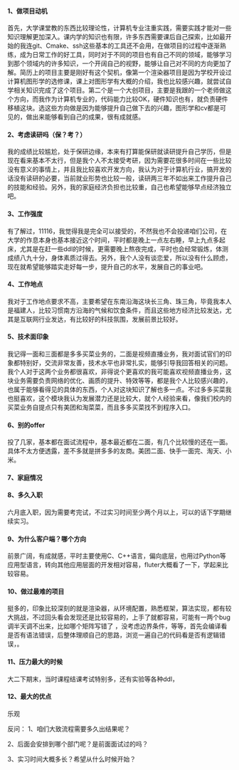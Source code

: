 #### 1、做项目动机
首先，大学课堂教的东西比较理论性，计算机专业注重实践，需要实践才能对一些知识理解更加深入。课内学的知识也有限，许多东西需要课后自己探索，比如最开始的我连git、Cmake、ssh这些基本的工具还不会用，在做项目的过程中逐渐熟练，成为日常工作的好工具，同时对于不同的项目也有自己不同的领域，能够学习到那个领域内的许多知识，一个开阔自己的视野，能够让自己对不同的方向更加了解。简历上的项目主要是刚好有这个契机，像第一个渲染器项目是因为学校开设过计算机图形学的选修课，课上对图形学有大概的介绍，我也比较感兴趣，就尝试自学相关知识完成了这个项目。第二个是一个大创项目，主要是我跟的一个老师做这个方向，而我作为计算机专业的，代码能力比较OK，硬件知识也有，就负责硬件移植这块。选这些方向做是因为能够提升自己做下去的兴趣，图形学和cv都是可见的，做出来能够看到自己的成果，很有成就感。
#### 2、考虑读研吗（保？考？）

我的成绩比较尴尬，处于保研边缘，本来有打算能保研就读研提升自己学历，但是现在看来基本不太行，但是我个人不太接受考研，因为需要花很多时间在一些比较没有意义的事情上，并且我比较喜欢开发方向，我认为对于计算机行业，搞开发的话没有读研的必要，当前就业形势也比较一般，读研两三年不如出来工作提升自己的技能和经验。另外，我的家庭经济负担也比较重，自己也希望能够早点经济独立吧。

####  3、工作强度
有了解过，11116，我觉得我是完全可以接受的，不然我也不会投递咱们公司，在大学的作息本身也基本接近这个时间，平时都是晚上一点左右睡，早上九点多起床，尤其是在赶一些ddl的时候，更需要晚上熬夜完成，平时也会经常锻炼，体测成绩八九十分，身体素质过得去。另外，我个人没有谈恋爱，所以没有什么顾虑，现在就希望能够踏实走好每一步，提升自己的水平，发展自己的事业吧。
#### 4、工作地点
我对于工作地点要求不高，主要希望在东南沿海这块长三角、珠三角，毕竟我本人是福建人，比较习惯南方沿海的气候和饮食条件，而且这些地方经济比较发达，尤其是互联网行业发达，有比较好的科技氛围，发展前景比较好。
#### 5、技术面印象
我记得一面和三面都是多多买菜业务的，二面是视频直播业务，我对面试官们的印象都特别好，交流非常友善，技术水平也非常扎实，能够引导我回答相关的问题。我个人对于这两个业务都很喜欢，非得说个更喜欢的我可能喜欢视频直播业务，这块业务需要负责网络的优化、画质的提升、特效等等，都是我个人比较感兴趣的，也属于能够看得见的具体的东西，个人对这块知识了解也多一点。不过多多买菜我也挺喜欢，这个模块我认为发展潜力还是比较大，就个人经验来看，像我们校内的买菜业务自提点只有美团和淘菜菜，而且多多买菜找不到程序入口。
#### 6、别的offer
投了几家，基本都在面试流程中，基本最近都在二面，有几个比较慢的还在一面。具体不太方便透露，差不多就是拼多多的友商。美团二面、快手一面完、淘天、小米。
#### 7、家庭情况

#### 8、多久入职 
六月底入职，因为需要考完试，不过实习时间至少两个月以上，可以的话下学期继续实习。
#### 9、为什么客户端？哪个方向
前景广阔，有成就感，平时主要使用C、C++语言，偏向底层，也用过Python等应用型语言，转向其他应用层面的开发相对容易，fluter大概看了一下，学起来比较容易。
#### 10、做过最难的项目
挺多的，印象比较深刻的就是渲染器，从环境配置，熟悉框架，算法实现，都有较大挑战，不过回头看会发现还是比较容易的，上手了就都容易，可能有一两个bug调半天调不出来，比如哪个矩阵写错了 ，没考虑边界条件，等等，首先会编译看是否有语法错误，后整体理顺自己的思路，浏览一遍自己的代码看是否有逻辑错误，。
#### 11、压力最大的时候
大二下期末，当时课程结课考试特别多，还有实验等各种ddl，
#### 12、最大的优点
乐观

反问：
1、咱们大致流程需要多久出结果呢？

2、后面会安排到哪个部门呢？是前面面试过的吗？

3、实习时间大概多长？希望从什么时候开始？